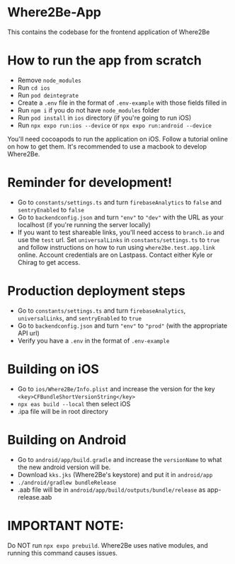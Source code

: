 # Where2Be-App
This contains the codebase for the frontend application of Where2Be

# How to run the app from scratch

- Remove `node_modules`
- Run `cd ios`
- Run `pod deintegrate`
- Create a `.env` file in the format of `.env-example` with those fields filled in
- Run `npm i` if you do not have `node_modules` folder
- Run `pod install` in `ios` directory (if you're going to run iOS)
- Run `npx expo run:ios --device` or `npx expo run:android --device`

You'll need cocoapods to run the application on iOS. Follow a tutorial online on how to get them. It's recommended to use a macbook to develop Where2Be.

# Reminder for development!

- Go to `constants/settings.ts` and turn `firebaseAnalytics` to `false` and `sentryEnabled` to `false`
- Go to `backendconfig.json` and turn `"env"` to `"dev"` with the URL as your localhost (if you're running the server locally)
- If you want to test shareable links, you'll need access to `branch.io` and use the `test` url. Set `universalLinks` in `constants/settings.ts` to `true` and follow instructions on how to run using `where2be.test.app.link` online. Account credentials are on Lastpass. Contact either Kyle or Chirag to get access.

# Production deployment steps

- Go to `constants/settings.ts` and turn `firebaseAnalytics`, `universalLinks`, and `sentryEnabled` to `true`
- Go to `backendconfig.json` and turn `"env"` to `"prod"` (with the appropriate API url)
- Verify you have a `.env` in the format of `.env-example`

# Building on iOS
- Go to `ios/Where2Be/Info.plist` and increase the version for the key `<key>CFBundleShortVersionString</key>`
- `npx eas build --local` then select iOS
- .ipa file will be in root directory

# Building on Android
- Go to `android/app/build.gradle` and increase the `versionName` to what the new android version will be.
- Download `kks.jks` (Where2Be's keystore) and put it in `android/app`
- `./android/gradlew bundleRelease`
- .aab file will be in `android/app/build/outputs/bundle/release` as app-release.aab

# IMPORTANT NOTE:

Do NOT run `npx expo prebuild`. Where2Be uses native modules, and running this command causes issues.